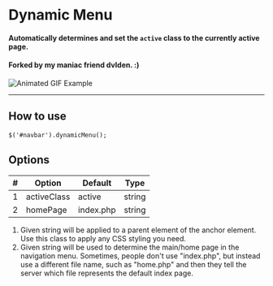 # Dynamic Menu
#### Automatically determines and set the `active` class to the currently active page.
#### Forked by my maniac friend dvlden. :)
![Animated GIF Example](https://github.com/dvlden/Bootstrap-Dynamic-Menu/blob/master/demo/demo-preview.gif)

---

## How to use
`$('#navbar').dynamicMenu();`

## Options
|  #  |     Option    |    Default    |  Type  |
| --- | ------------- | ------------- | ------ |
|  1  |  activeClass  |     active    | string |
|  2  |    homePage   |   index.php   | string |

1. Given string will be applied to a parent element of the anchor element. Use this class to apply any CSS styling you need.
2. Given string will be used to determine the main/home page in the navigation menu. Sometimes, people don't use "index.php", but instead use a different file name, such as "home.php" and then they tell the server which file represents the default index page.
